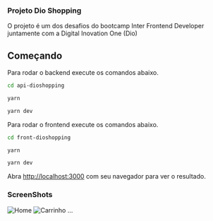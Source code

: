 ### Projeto Dio Shopping

O projeto é um dos desafios do bootcamp Inter Frontend Developer juntamente com a Digital Inovation One (Dio)

## Começando

Para rodar o backend execute os comandos abaixo.

```bash
cd api-dioshopping

yarn

yarn dev

```

Para rodar o frontend execute os comandos abaixo.

```bash
cd front-dioshopping

yarn

yarn dev

```

Abra [http://localhost:3000](http://localhost:3000) com seu navegador para ver o resultado.

### ScreenShots

![Home](./docs/camisas.png.png)
![Carrinho](./docs/compras.png.png)
...
